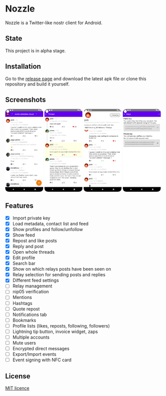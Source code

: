 # Nozzle

Nozzle is a Twitter-like nostr client for Android.

## State

This project is in alpha stage.

## Installation

Go to the [release page](https://github.com/kaiwolfram/Nozzle/releases) and download the latest apk
file or clone this repository and build it yourself.

## Screenshots

<p float="left">
<img src="screenshots/feed.png" width="24%" height="24%" />
<img src="screenshots/thread.png" width="24%" height="24%" />
<img src="screenshots/friend_profile.png" width="24%" height="24%" />
<img src="screenshots/keys.png" width="24%" height="24%" />
</p>

## Features

- [x] Import private key
- [x] Load metadata, contact list and feed
- [x] Show profiles and follow/unfollow
- [x] Show feed
- [x] Repost and like posts
- [x] Reply and post
- [x] Open whole threads
- [x] Edit profile
- [x] Search bar
- [x] Show on which relays posts have been seen on
- [x] Relay selection for sending posts and replies
- [x] Different feed settings
- [ ] Relay management
- [ ] nip05 verification
- [ ] Mentions
- [ ] Hashtags
- [ ] Quote repost
- [ ] Notifications tab
- [ ] Bookmarks
- [ ] Profile lists (likes, reposts, following, followers)
- [ ] Lightning tip button, invoice widget, zaps
- [ ] Multiple accounts
- [ ] Mute users
- [ ] Encrypted direct messages
- [ ] Export/Import events
- [ ] Event signing with NFC card

## License

[MIT licence](https://github.com/kaiwolfram/Nozzle/blob/master/LICENSE)

